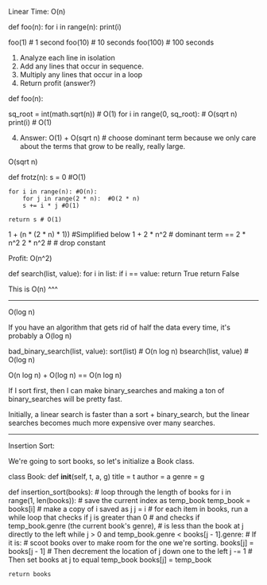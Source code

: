 Linear Time: O(n)

def foo(n):
    for i in range(n):
        print(i)

foo(1)      # 1 second
foo(10)     # 10 seconds
foo(100)    # 100 seconds


1) Analyze each line in isolation
2) Add any lines that occur in sequence.
3) Multiply any lines that occur in a loop
4) Return profit (answer?)


def foo(n):

sq_root = int(math.sqrt(n))             # O(1)
    for i in range(0, sq_root):         # O(sqrt n)
    print(i)                            # O(1)

4) Answer: O(1) + O(sqrt n)  # choose dominant term because we only care about the terms that grow to be really, really large.

O(sqrt n)

def frotz(n):
    s = 0 #O(1)

    for i in range(n): #O(n):
        for j in range(2 * n):  #O(2 * n)
        s += i * j #O(1)

    return s # O(1)

1 + (n * (2 * n) * 1)) #Simplified below
1 + 2 * n^2  # dominant term == 2 * n^2
2 * n^2 # # drop constant

Profit: O(n^2)

def search(list, value):
    for i in list:
        if i == value:
            return True
    return False

This is O(n) ^^^

---
O(log n)

If you have an algorithm that gets rid of half the data every time, it's probably a O(log n)

bad_binary_search(list, value):
    sort(list)              # O(n log n)
    bsearch(list, value)    # O(log n)

O(n log n) + O(log n) ==
O(n log n)


If I sort first, then I can make binary_searches and making a ton of binary_searches will be pretty fast.

Initially, a linear search is faster than a sort + binary_search, but the linear searches becomes much more expensive over many searches.

-----
Insertion Sort:

We're going to sort books, so let's initialize a Book class.

class Book:
    def __init__(self, t, a, g)
        title = t
        author = a
        genre = g

def insertion_sort(books):
    # loop through the length of books
    for i in range(1, len(books)):
        # save the current index as temp_book
        temp_book = books[i]
        # make a copy of i saved as j
        j = i
            # for each item in books, run a while loop that checks if j is greater than 0
            # and checks if temp_book.genre (the current book's genre),
            # is less than the book at j directly to the left
        while j > 0 and temp_book.genre < books[j - 1].genre:
        # If it is:
        # scoot books over to make room for the one we're sorting.
        books[j] = books[j - 1] 
        # Then decrement the location of j down one to the left
            j -= 1
        # Then set books at j to equal temp_book
        books[j] = temp_book

    return books

